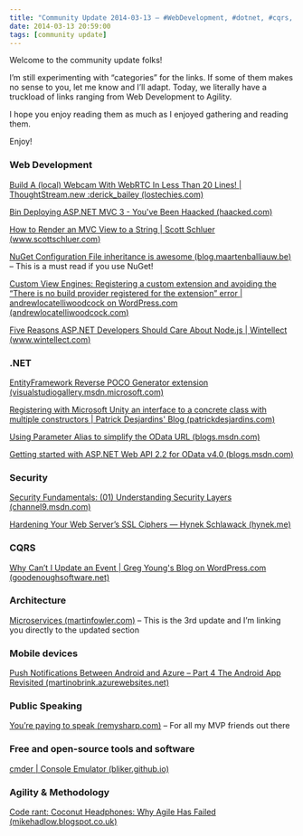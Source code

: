```yaml
---
title: "Community Update 2014-03-13 – #WebDevelopment, #dotnet, #cqrs, #azure and lots more"
date: 2014-03-13 20:59:00
tags: [community update]
---
```


Welcome to the community update folks! 

I’m still experimenting with “categories” for the links. If some of them makes no sense to you, let me know and I’ll adapt. Today, we literally have a truckload of links ranging from Web Development to Agility.

I hope you enjoy reading them as much as I enjoyed gathering and reading them.

Enjoy!

### Web Development

[Build A (local) Webcam With WebRTC In Less Than 20 Lines! | ThoughtStream.new :derick_bailey (lostechies.com)](http://lostechies.com/derickbailey/2014/03/13/build-a-local-webcam-with-webrtc-in-less-than-20-lines/)

[Bin Deploying ASP.NET MVC 3 - You've Been Haacked (haacked.com)](http://haacked.com/archive/2011/05/25/bin-deploying-asp-net-mvc-3.aspx/)

[How to Render an MVC View to a String | Scott Schluer (www.scottschluer.com)](http://www.scottschluer.com/how-to-render-an-mvc-view-to-a-string/)

[NuGet Configuration File inheritance is awesome (blog.maartenballiauw.be)](http://blog.maartenballiauw.be/post/2014/03/11/NuGet-Configuration-File-inheritance-is-awesome.aspx) – This is a must read if you use NuGet! 

[Custom View Engines: Registering a custom extension and avoiding the “There is no build provider registered for the extension” error | andrewlocatelliwoodcock on WordPress.com (andrewlocatelliwoodcock.com)](http://andrewlocatelliwoodcock.com/2011/10/18/custom-view-engines-registering-a-custom-extension-and-avoiding-the-there-is-no-build-provider-registered-for-the-extension-error/)

[Five Reasons ASP.NET Developers Should Care About Node.js | Wintellect (www.wintellect.com)](http://www.wintellect.com/blogs/jlane/five-reasons-asp.net-developers-should-care-about-node.js)

### .NET

[EntityFramework Reverse POCO Generator extension (visualstudiogallery.msdn.microsoft.com)](http://visualstudiogallery.msdn.microsoft.com/ee4fcff9-0c4c-4179-afd9-7a2fb90f5838)

[Registering with Microsoft Unity an interface to a concrete class with multiple constructors | Patrick Desjardins' Blog (patrickdesjardins.com)](http://patrickdesjardins.com/blog/registering-with-microsoft-unity-an-interface-to-a-concrete-class-with-multiple-constructors)

[Using Parameter Alias to simplify the OData URL (blogs.msdn.com)](http://blogs.msdn.com/b/odatateam/archive/2014/03/13/using-parameter-alias-to-simplify-the-odata-url.aspx)

[Getting started with ASP.NET Web API 2.2 for OData v4.0 (blogs.msdn.com)](http://blogs.msdn.com/b/webdev/archive/2014/03/13/getting-started-with-asp-net-web-api-2-2-for-odata-v4-0.aspx)

### Security

[Security Fundamentals: (01) Understanding Security Layers (channel9.msdn.com)](http://channel9.msdn.com/Series/Security-Fundamentals/01)

[Hardening Your Web Server’s SSL Ciphers — Hynek Schlawack (hynek.me)](https://hynek.me/articles/hardening-your-web-servers-ssl-ciphers/)

### CQRS

[Why Can’t I Update an Event | Greg Young's Blog on WordPress.com (goodenoughsoftware.net)](http://goodenoughsoftware.net/2013/05/28/why-cant-i-update-an-event/)

### Architecture

[Microservices (martinfowler.com)](http://martinfowler.com/articles/microservices.html#ProductsNotProjects) – This is the 3rd update and I’m linking you directly to the updated section

### Mobile devices

[Push Notifications Between Android and Azure – Part 4 The Android App Revisited (martinobrink.azurewebsites.net)](https://martinobrink.azurewebsites.net/2014/03/13/push-notifications-between-android-and-azure-part-4-the-android-app-revisited/)

### Public Speaking

[You’re paying to speak (remysharp.com)](http://remysharp.com/2014/03/07/youre-paying-to-speak/) – For all my MVP friends out there

### Free and open-source tools and software 

[cmder | Console Emulator (bliker.github.io)](http://bliker.github.io/cmder/)

### Agility &amp; Methodology

[Code rant: Coconut Headphones: Why Agile Has Failed (mikehadlow.blogspot.co.uk)](http://mikehadlow.blogspot.co.uk/2014/03/coconut-headphones-why-agile-has-failed.html?&amp;m=1)
